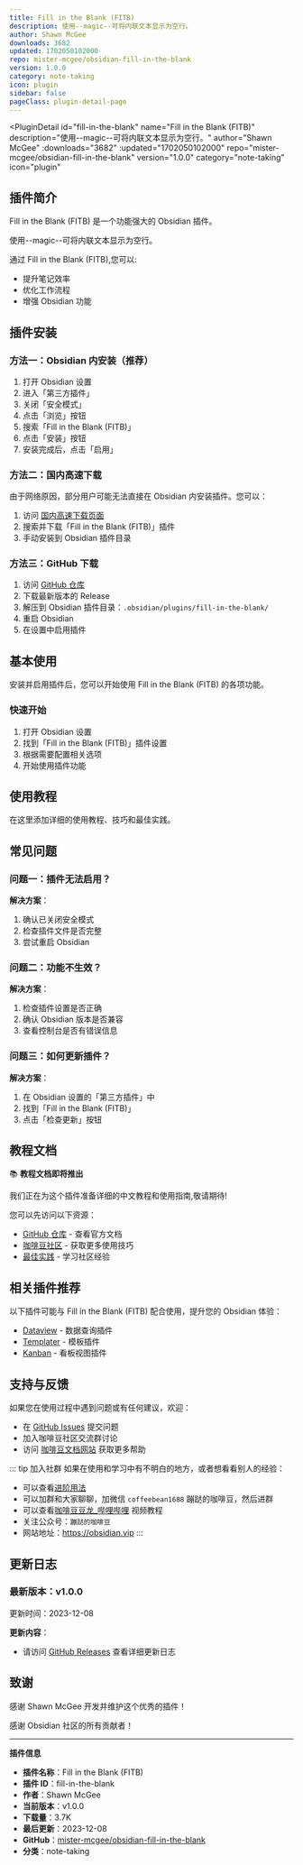 ```yaml
---
title: Fill in the Blank (FITB)
description: 使用--magic--可将内联文本显示为空行。
author: Shawn McGee
downloads: 3682
updated: 1702050102000
repo: mister-mcgee/obsidian-fill-in-the-blank
version: 1.0.0
category: note-taking
icon: plugin
sidebar: false
pageClass: plugin-detail-page
---
```


<PluginDetail
  id="fill-in-the-blank"
  name="Fill in the Blank (FITB)"
  description="使用--magic--可将内联文本显示为空行。"
  author="Shawn McGee"
  :downloads="3682"
  :updated="1702050102000"
  repo="mister-mcgee/obsidian-fill-in-the-blank"
  version="1.0.0"
  category="note-taking"
  icon="plugin"
>

<!-- AUTO_GENERATED_START -->
## 插件简介

Fill in the Blank (FITB) 是一个功能强大的 Obsidian 插件。

使用--magic--可将内联文本显示为空行。

通过 Fill in the Blank (FITB),您可以:

- 提升笔记效率
- 优化工作流程
- 增强 Obsidian 功能

<!-- AUTO_GENERATED_END -->

<!-- AUTO_GENERATED_START -->
## 插件安装

### 方法一：Obsidian 内安装（推荐）

1. 打开 Obsidian 设置
2. 进入「第三方插件」
3. 关闭「安全模式」
4. 点击「浏览」按钮
5. 搜索「Fill in the Blank (FITB)」
6. 点击「安装」按钮
7. 安装完成后，点击「启用」

### 方法二：国内高速下载

由于网络原因，部分用户可能无法直接在 Obsidian 内安装插件。您可以：

1. 访问 [国内高速下载页面](/zh/documentation/obsidian-plugins-download.html)
2. 搜索并下载「Fill in the Blank (FITB)」插件
3. 手动安装到 Obsidian 插件目录

### 方法三：GitHub 下载

1. 访问 [GitHub 仓库](https://github.com/mister-mcgee/obsidian-fill-in-the-blank)
2. 下载最新版本的 Release
3. 解压到 Obsidian 插件目录：`.obsidian/plugins/fill-in-the-blank/`
4. 重启 Obsidian
5. 在设置中启用插件

## 基本使用

安装并启用插件后，您可以开始使用 Fill in the Blank (FITB) 的各项功能。

### 快速开始

1. 打开 Obsidian 设置
2. 找到「Fill in the Blank (FITB)」插件设置
3. 根据需要配置相关选项
4. 开始使用插件功能

<!-- AUTO_GENERATED_END -->

<!-- CUSTOM_CONTENT_START:tutorial -->
## 使用教程

在这里添加详细的使用教程、技巧和最佳实践。

<!-- CUSTOM_CONTENT_END:tutorial -->

<!-- SHARED_CONTENT_START -->
## 常见问题

### 问题一：插件无法启用？

**解决方案**：
1. 确认已关闭安全模式
2. 检查插件文件是否完整
3. 尝试重启 Obsidian

### 问题二：功能不生效？

**解决方案**：
1. 检查插件设置是否正确
2. 确认 Obsidian 版本是否兼容
3. 查看控制台是否有错误信息

### 问题三：如何更新插件？

**解决方案**：
1. 在 Obsidian 设置的「第三方插件」中
2. 找到「Fill in the Blank (FITB)」
3. 点击「检查更新」按钮

## 教程文档

📚 **教程文档即将推出**

我们正在为这个插件准备详细的中文教程和使用指南,敬请期待!

您可以先访问以下资源：
- [GitHub 仓库](https://github.com/mister-mcgee/obsidian-fill-in-the-blank) - 查看官方文档
- [咖啡豆社区](/zh/bases/) - 获取更多使用技巧
- [最佳实践](/zh/best-practices/) - 学习社区经验

## 相关插件推荐

以下插件可能与 Fill in the Blank (FITB) 配合使用，提升您的 Obsidian 体验：

- [Dataview](/zh/plugins/dataview.html) - 数据查询插件
- [Templater](/zh/plugins/templater-obsidian.html) - 模板插件
- [Kanban](/zh/plugins/obsidian-kanban.html) - 看板视图插件

## 支持与反馈

如果您在使用过程中遇到问题或有任何建议，欢迎：

- 在 [GitHub Issues](https://github.com/mister-mcgee/obsidian-fill-in-the-blank/issues) 提交问题
- 加入咖啡豆社区交流群讨论
- 访问 [咖啡豆文档网站](https://obsidian.vip) 获取更多帮助

::: tip 加入社群
如果在使用和学习中有不明白的地方，或者想看看别人的经验：
- 可以查看[进阶用法](/zh/advanced)
- 可以加群和大家聊聊，加微信 `coffeebean1688` 蹦跶的咖啡豆，然后进群
- 可以查看[咖啡豆豆龙_哔哩哔哩](https://space.bilibili.com/618777356) 视频教程
- 关注公众号：`蹦跶的咖啡豆`
- 网站地址：https://obsidian.vip
:::
<!-- SHARED_CONTENT_END -->

<!-- AUTO_GENERATED_START -->
## 更新日志

### 最新版本：v1.0.0

更新时间：2023-12-08

**更新内容**：
- 请访问 [GitHub Releases](https://github.com/mister-mcgee/obsidian-fill-in-the-blank/releases) 查看详细更新日志

## 致谢

感谢 Shawn McGee 开发并维护这个优秀的插件！

感谢 Obsidian 社区的所有贡献者！

---

**插件信息**
- **插件名称**：Fill in the Blank (FITB)
- **插件 ID**：fill-in-the-blank
- **作者**：Shawn McGee
- **当前版本**：v1.0.0
- **下载量**：3.7K
- **最后更新**：2023-12-08
- **GitHub**：[mister-mcgee/obsidian-fill-in-the-blank](https://github.com/mister-mcgee/obsidian-fill-in-the-blank)
- **分类**：note-taking
<!-- AUTO_GENERATED_END -->

</PluginDetail>

